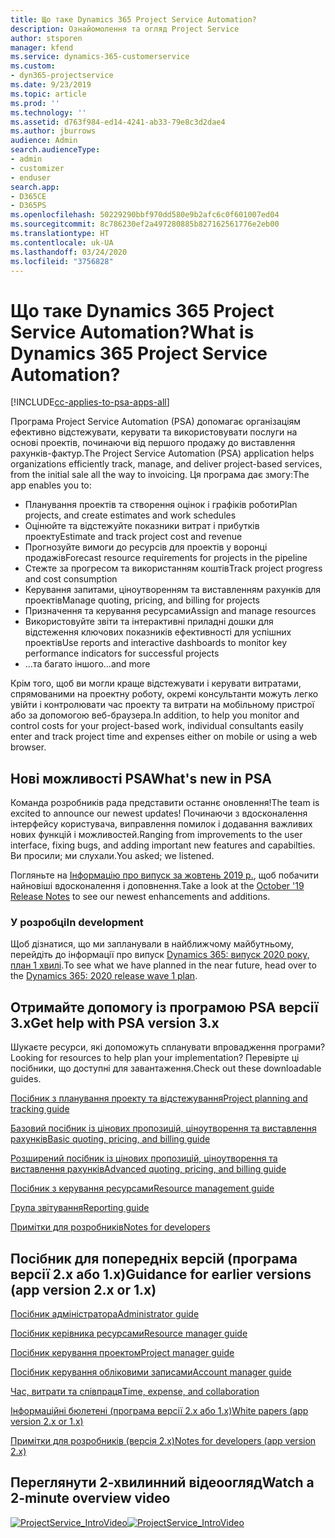 ```yaml
---
title: Що таке Dynamics 365 Project Service Automation?
description: Ознайомолення та огляд Project Service
author: stsporen
manager: kfend
ms.service: dynamics-365-customerservice
ms.custom:
- dyn365-projectservice
ms.date: 9/23/2019
ms.topic: article
ms.prod: ''
ms.technology: ''
ms.assetid: d763f984-ed14-4241-ab33-79e8c3d2dae4
ms.author: jburrows
audience: Admin
search.audienceType:
- admin
- customizer
- enduser
search.app:
- D365CE
- D365PS
ms.openlocfilehash: 50229290bbf970dd580e9b2afc6c0f601007ed04
ms.sourcegitcommit: 8c786230ef2a497280885b827162561776e2eb00
ms.translationtype: HT
ms.contentlocale: uk-UA
ms.lasthandoff: 03/24/2020
ms.locfileid: "3756828"
---
```

# <a name="what-is-dynamics-365-project-service-automation"></a><span data-ttu-id="c5276-103">Що таке Dynamics 365 Project Service Automation?</span><span class="sxs-lookup"><span data-stu-id="c5276-103">What is Dynamics 365 Project Service Automation?</span></span>

[!INCLUDE[cc-applies-to-psa-apps-all](../includes/cc-applies-to-psa-apps-all.md)]

<span data-ttu-id="c5276-104">Програма Project Service Automation (PSA) допомагає організаціям ефективно відстежувати, керувати та використовувати послуги на основі проектів, починаючи від першого продажу до виставлення рахунків-фактур.</span><span class="sxs-lookup"><span data-stu-id="c5276-104">The Project Service Automation (PSA) application helps organizations efficiently track, manage, and deliver project-based services, from the initial sale all the way to invoicing.</span></span> <span data-ttu-id="c5276-105">Ця програма дає змогу:</span><span class="sxs-lookup"><span data-stu-id="c5276-105">The app enables you to:</span></span>

- <span data-ttu-id="c5276-106">Планування проектів та створення оцінок і графіків роботи</span><span class="sxs-lookup"><span data-stu-id="c5276-106">Plan projects, and create estimates and work schedules</span></span>
- <span data-ttu-id="c5276-107">Оцінюйте та відстежуйте показники витрат і прибутків проекту</span><span class="sxs-lookup"><span data-stu-id="c5276-107">Estimate and track project cost and revenue</span></span>
- <span data-ttu-id="c5276-108">Прогнозуйте вимоги до ресурсів для проектів у воронці продажів</span><span class="sxs-lookup"><span data-stu-id="c5276-108">Forecast resource requirements for projects in the pipeline</span></span>
- <span data-ttu-id="c5276-109">Стежте за прогресом та використанням коштів</span><span class="sxs-lookup"><span data-stu-id="c5276-109">Track project progress and cost consumption</span></span>
- <span data-ttu-id="c5276-110">Керування запитами, ціноутворенням та виставленням рахунків для проектів</span><span class="sxs-lookup"><span data-stu-id="c5276-110">Manage quoting, pricing, and billing for projects</span></span>
- <span data-ttu-id="c5276-111">Призначення та керування ресурсами</span><span class="sxs-lookup"><span data-stu-id="c5276-111">Assign and manage resources</span></span>
- <span data-ttu-id="c5276-112">Використовуйте звіти та інтерактивні приладні дошки для відстеження ключових показників ефективності для успішних проектів</span><span class="sxs-lookup"><span data-stu-id="c5276-112">Use reports and interactive dashboards to monitor key performance indicators for successful projects</span></span>
- <span data-ttu-id="c5276-113">...та багато іншого</span><span class="sxs-lookup"><span data-stu-id="c5276-113">...and more</span></span>

<span data-ttu-id="c5276-114">Крім того, щоб ви могли краще відстежувати і керувати витратами, спрямованими на проектну роботу, окремі консультанти можуть легко увійти і контролювати час проекту та витрати на мобільному пристрої або за допомогою веб-браузера.</span><span class="sxs-lookup"><span data-stu-id="c5276-114">In addition, to help you monitor and control costs for your project-based work, individual consultants easily enter and track project time and expenses either on mobile or using a web browser.</span></span>

## <a name="whats-new-in-psa"></a><span data-ttu-id="c5276-115">Нові можливості PSA</span><span class="sxs-lookup"><span data-stu-id="c5276-115">What's new in PSA</span></span>
<span data-ttu-id="c5276-116">Команда розробників рада представити останнє оновлення!</span><span class="sxs-lookup"><span data-stu-id="c5276-116">The team is excited to announce our newest updates!</span></span> <span data-ttu-id="c5276-117">Починаючи з вдосконалення інтерфейсу користувача, виправлення помилок і додавання важливих нових функцій і можливостей.</span><span class="sxs-lookup"><span data-stu-id="c5276-117">Ranging from improvements to the user interface, fixing bugs, and adding important new features and capabilties.</span></span> <span data-ttu-id="c5276-118">Ви просили; ми слухали.</span><span class="sxs-lookup"><span data-stu-id="c5276-118">You asked; we listened.</span></span>

<span data-ttu-id="c5276-119">Погляньте на [Інформацію про випуск за жовтень 2019 р.](https://docs.microsoft.com/dynamics365-release-plan/2019wave2/index), щоб побачити найновіші вдосконалення і доповнення.</span><span class="sxs-lookup"><span data-stu-id="c5276-119">Take a look at the [October '19 Release Notes](https://docs.microsoft.com/dynamics365-release-plan/2019wave2/index) to see our newest enhancements and additions.</span></span>

### <a name="in-development"></a><span data-ttu-id="c5276-120">У розробці</span><span class="sxs-lookup"><span data-stu-id="c5276-120">In development</span></span>
<span data-ttu-id="c5276-121">Щоб дізнатися, що ми запланували в найближчому майбутньому, перейдіть до інформації про випуск [Dynamics 365: випуск 2020 року, план 1 хвилі](https://docs.microsoft.com/dynamics365-release-plan/2020wave1/index).</span><span class="sxs-lookup"><span data-stu-id="c5276-121">To see what we have planned in the near future, head over to the [Dynamics 365: 2020 release wave 1 plan](https://docs.microsoft.com/dynamics365-release-plan/2020wave1/index).</span></span>

## <a name="get-help-with-psa-version-3x"></a><span data-ttu-id="c5276-122">Отримайте допомогу із програмою PSA версії 3.x</span><span class="sxs-lookup"><span data-stu-id="c5276-122">Get help with PSA version 3.x</span></span>
<span data-ttu-id="c5276-123">Шукаєте ресурси, які допоможуть спланувати впровадження програми?</span><span class="sxs-lookup"><span data-stu-id="c5276-123">Looking for resources to help plan your implementation?</span></span> <span data-ttu-id="c5276-124">Перевірте ці посібники, що доступні для завантаження.</span><span class="sxs-lookup"><span data-stu-id="c5276-124">Check out these downloadable guides.</span></span>

 [<span data-ttu-id="c5276-125">Посібник з планування проекту та відстежування</span><span class="sxs-lookup"><span data-stu-id="c5276-125">Project planning and tracking guide</span></span>](../project-service/implementation-guides/project-planning-tracking.md)

 [<span data-ttu-id="c5276-126">Базовий посібник із цінових пропозицій, ціноутворення та виставлення рахунків</span><span class="sxs-lookup"><span data-stu-id="c5276-126">Basic quoting, pricing, and billing guide</span></span>](../project-service/implementation-guides/begin-quoting-pricing-billing.md)

 [<span data-ttu-id="c5276-127">Розширений посібник із цінових пропозицій, ціноутворення та виставлення рахунків</span><span class="sxs-lookup"><span data-stu-id="c5276-127">Advanced quoting, pricing, and billing guide</span></span>](../project-service/implementation-guides/adv-quoting-pricing-billing.md)

 [<span data-ttu-id="c5276-128">Посібник з керування ресурсами</span><span class="sxs-lookup"><span data-stu-id="c5276-128">Resource management guide</span></span>](../project-service/implementation-guides/resource-management-guide.md)

 [<span data-ttu-id="c5276-129">Група звітування</span><span class="sxs-lookup"><span data-stu-id="c5276-129">Reporting guide</span></span>](../project-service/implementation-guides/reporting-guide.md)

 [<span data-ttu-id="c5276-130">Примітки для розробників</span><span class="sxs-lookup"><span data-stu-id="c5276-130">Notes for developers</span></span>](../project-service/developer-guides/overview-dev-notes-v3.x.md)

## <a name="guidance-for-earlier-versions-app-version-2x-or-1x"></a><span data-ttu-id="c5276-131">Посібник для попередніх версій (програма версії 2.x або 1.x)</span><span class="sxs-lookup"><span data-stu-id="c5276-131">Guidance for earlier versions (app version 2.x or 1.x)</span></span>
 [<span data-ttu-id="c5276-132">Посібник адміністратора</span><span class="sxs-lookup"><span data-stu-id="c5276-132">Administrator guide</span></span>](../project-service/admin-guide.md)

 [<span data-ttu-id="c5276-133">Посібник керівника ресурсами</span><span class="sxs-lookup"><span data-stu-id="c5276-133">Resource manager guide</span></span>](../project-service/resource-manager-guide.md)

 [<span data-ttu-id="c5276-134">Посібник керування проектом</span><span class="sxs-lookup"><span data-stu-id="c5276-134">Project manager guide</span></span>](../project-service/project-manager-guide.md)

 [<span data-ttu-id="c5276-135">Посібник керування обліковими записами</span><span class="sxs-lookup"><span data-stu-id="c5276-135">Account manager guide</span></span>](../project-service/account-manager-guide.md)

 [<span data-ttu-id="c5276-136">Час, витрати та співпраця</span><span class="sxs-lookup"><span data-stu-id="c5276-136">Time, expense, and collaboration</span></span>](../project-service/time-expense-collaboration-guide.md)

 [<span data-ttu-id="c5276-137">Інформаційні бюлетені (програма версії 2.x або 1.x)</span><span class="sxs-lookup"><span data-stu-id="c5276-137">White papers (app version 2.x or 1.x)</span></span>](../project-service/white-papers.md)

 [<span data-ttu-id="c5276-138">Примітки для розробників (версія 2.x)</span><span class="sxs-lookup"><span data-stu-id="c5276-138">Notes for developers (app version 2.x)</span></span>](../project-service/developer-guides/add-custom-qoi-forms-v2.x.md)

 ## <a name="watch-a-2-minute-overview-video"></a><span data-ttu-id="c5276-139">Переглянути 2-хвилинний відеоогляд</span><span class="sxs-lookup"><span data-stu-id="c5276-139">Watch a 2-minute overview video</span></span>
 <a name="heroArea"></a> <span data-ttu-id="c5276-140">[![ProjectService_IntroVideo](../project-service/media/project-service-intro-video.png "ProjectService_IntroVideo")](https://go.microsoft.com/fwlink/p/?LinkId=799457)</span><span class="sxs-lookup"><span data-stu-id="c5276-140">[![ProjectService_IntroVideo](../project-service/media/project-service-intro-video.png "ProjectService_IntroVideo")](https://go.microsoft.com/fwlink/p/?LinkId=799457)</span></span>


